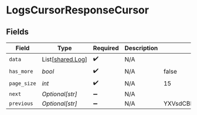 # LogsCursorResponseCursor


## Fields

| Field                                          | Type                                           | Required                                       | Description                                    | Example                                        |
| ---------------------------------------------- | ---------------------------------------------- | ---------------------------------------------- | ---------------------------------------------- | ---------------------------------------------- |
| `data`                                         | List[[shared.Log](../../models/shared/log.md)] | :heavy_check_mark:                             | N/A                                            |                                                |
| `has_more`                                     | *bool*                                         | :heavy_check_mark:                             | N/A                                            | false                                          |
| `page_size`                                    | *int*                                          | :heavy_check_mark:                             | N/A                                            | 15                                             |
| `next`                                         | *Optional[str]*                                | :heavy_minus_sign:                             | N/A                                            |                                                |
| `previous`                                     | *Optional[str]*                                | :heavy_minus_sign:                             | N/A                                            | YXVsdCBhbmQgYSBtYXhpbXVtIG1heF9yZXN1bHRzLol=   |